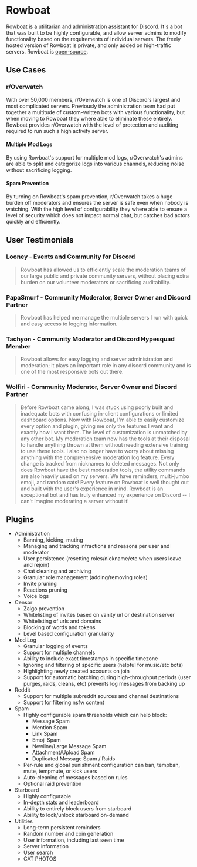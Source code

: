 # Rowboat

Rowboat is a utilitarian and administration assistant for Discord. It's a bot that was built to be highly configurable, and allow server admins to modify functionality based on the requirements of individual servers. The freely hosted version of Rowboat is private, and only added on high-traffic servers. Rowboat is [open-source](https://github.com/b1naryth1ef/rowboat).

## Use Cases

### r/Overwatch

With over 50,000 members, r/Overwatch is one of Discord's largest and most complicated servers. Previously the administration team had put together a multitude of custom-written bots with various functionality, but when moving to Rowboat they where able to eliminate these entirely. Rowboat provides r/Overwatch with the level of protection and auditing required to run such a high activity server.

#### Multiple Mod Logs

By using Rowboat's support for multiple mod logs, r/Overwatch's admins are able to split and categorize logs into various channels, reducing noise without sacrificing logging.

#### Spam Prevention

By turning on Rowboat's spam prevention, r/Overwatch takes a huge burden off moderators and ensures the server is safe even when nobody is watching. With the high level of configurability they where able to ensure a level of security which does not impact normal chat, but catches bad actors quickly and efficiently.

## User Testimonials

### Looney - Events and Community for Discord

> Rowboat has allowed us to efficiently scale the moderation teams of our large public and private community servers, without placing extra burden on our volunteer moderators or sacrificing auditability.

### PapaSmurf - Community Moderator, Server Owner and Discord Partner

> Rowboat has helped me manage the multiple servers I run with quick and easy access to logging information.

### Tachyon - Community Moderator and Discord Hypesquad Member

> Rowboat allows for easy logging and server administration and moderation; it plays an important role in any discord community and is one of the most responsive bots out there.

### Wolfiri - Community Moderator, Server Owner and Discord Partner

> Before Rowboat came along, I was stuck using poorly built and inadequate bots with confusing in-client configurations or limited dashboard options. Now with Rowboat, I'm able to easily customize every option and plugin, giving me only the features I want and exactly how I want them. The level of customization is unmatched by any other bot. My moderation team now has the tools at their disposal to handle anything thrown at them without needing extensive training to use these tools. I also no longer have to worry about missing anything with the comprehensive moderation log feature. Every change is tracked from nicknames to deleted messages. Not only does Rowboat have the best moderation tools, the utility commands are also heavily used on my servers. We have reminders, multi-jumbo emoji, and random cats! Every feature on Rowboat is well thought out and built with the user's experience in mind. Rowboat is an exceptional bot and has truly enhanced my experience on Discord -- I can't imagine moderating a server without it!

## Plugins

- Administration
  - Banning, kicking, muting
  - Managing and tracking infractions and reasons per user and moderator
  - User persistence (resetting roles/nickname/etc when users leave and rejoin)
  - Chat cleaning and archiving
  - Granular role management (adding/removing roles)
  - Invite pruning
  - Reactions pruning
  - Voice logs
- Censor
  - Zalgo prevention
  - Whitelisting of invites based on vanity url or destination server
  - Whitelisting of urls and domains
  - Blocking of words and tokens
  - Level based configuration granularity
- Mod Log
  - Granular logging of events
  - Support for multiple channels
  - Ability to include exact timestamps in specific timezone
  - Ignoring and filtering of specific users (helpful for music/etc bots)
  - Highlighting newly created accounts on join
  - Support for automatic batching during high-throughput periods (user purges, raids, cleans, etc) prevents log messages from backing up
- Reddit
  - Support for multiple subreddit sources and channel destinations
  - Support for filtering nsfw content
- Spam
  - Highly configurable spam thresholds which can help block:
    - Message Spam
    - Mention Spam
    - Link Spam
    - Emoji Spam
    - Newline/Large Message Spam
    - Attachment/Upload Spam
    - Duplicated Message Spam / Raids
  - Per-rule and global punishment configuration can ban, tempban, mute, tempmute, or kick users
  - Auto-cleaning of messages based on rules
  - Optional raid prevention
- Starboard
  - Highly configurable
  - In-depth stats and leaderboard
  - Ability to entirely block users from starboard
  - Ability to lock/unlock starboard on-demand
- Utilities
  - Long-term persistent reminders
  - Random number and coin generation
  - User information, including last seen time
  - Server information
  - User search
  - CAT PHOTOS
